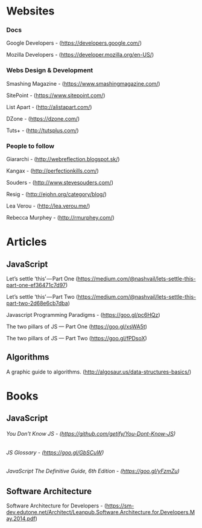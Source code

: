 # Websites
### Docs
Google Developers - (https://developers.google.com/)

Mozilla Developers - (https://developer.mozilla.org/en-US/)

### Webs Design & Development 
Smashing Magazine - (https://www.smashingmagazine.com/)

SitePoint - (https://www.sitepoint.com/)

List Apart - (http://alistapart.com/)

DZone - (https://dzone.com/)

Tuts+ - (http://tutsplus.com/)


### People to follow
Giararchi - (http://webreflection.blogspot.sk/)

Kangax - (http://perfectionkills.com/)

Souders - (http://www.stevesouders.com/)

Resig - (http://ejohn.org/category/blog/)

Lea Verou - (http://lea.verou.me/)

Rebecca Murphey - (http://rmurphey.com/)
 



# Articles
## JavaScript

 Let’s settle ‘this’ — Part One (https://medium.com/@nashvail/lets-settle-this-part-one-ef36471c7d97)

 Let’s settle ‘this’ — Part Two (https://medium.com/@nashvail/lets-settle-this-part-two-2d68e6cb7dba)
 
 Javascript Programming Paradigms - (https://goo.gl/pc6HQz)
 
 The two pillars of JS — Part One (https://goo.gl/xsWA5t)
 
 The two pillars of JS — Part Two (https://goo.gl/fPDsoX)
 
##  Algorithms
 
A graphic guide to algorithms. (http://algosaur.us/data-structures-basics/)

# Books
## JavaScript

###### You Don't Know JS - (https://github.com/getify/You-Dont-Know-JS)
###### JS Glossary - (https://goo.gl/GbSCuW)
###### JavaScript The Definitive Guide, 6th Edition - (https://goo.gl/yFzmZu)

## Software Architecture

Software Architecture for Developers - (https://sm-dev.edutone.net/Architect/Leanpub.Software.Architecture.for.Developers.May.2014.pdf)



